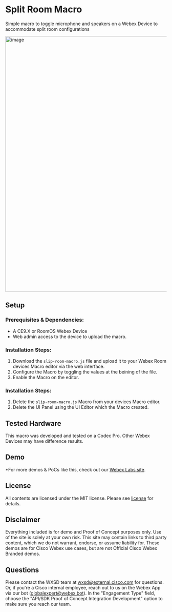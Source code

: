 # Split Room Macro

Simple macro to toggle microphone and speakers on a Webex Device to accommodate split room configurations

<img width="797" alt="image" src="https://user-images.githubusercontent.com/21026209/173637636-bedf0b74-8f1c-47c7-affd-a3198fa14c90.png">


## Setup

### Prerequisites & Dependencies: 

- A CE9.X or RoomOS Webex Device
- Web admin access to the device to upload the macro.


<!-- GETTING STARTED -->

### Installation Steps:
1. Download the ``slip-room-macro.js`` file and upload it to your Webex Room devices Macro editor via the web interface.
2. Configure the Macro by toggling the values at the beining of the file.
3. Enable the Macro on the editor.


### Installation Steps:
1. Delete the ``slip-room-macro.js`` Macro from your devices Macro editor.
2. Delete the UI Panel using the UI Editor which the Macro created.


## Tested Hardware

This macro was developed and tested on a Codec Pro. Other Webex Devices may have difference results.

## Demo

*For more demos & PoCs like this, check out our [Webex Labs site](https://collabtoolbox.cisco.com/webex-labs).


## License

All contents are licensed under the MIT license. Please see [license](LICENSE) for details.


## Disclaimer

Everything included is for demo and Proof of Concept purposes only. Use of the site is solely at your own risk. This site may contain links to third party content, which we do not warrant, endorse, or assume liability for. These demos are for Cisco Webex use cases, but are not Official Cisco Webex Branded demos.


## Questions
Please contact the WXSD team at [wxsd@external.cisco.com](mailto:wxsd@external.cisco.com?subject=split-room-macro) for questions. Or, if you're a Cisco internal employee, reach out to us on the Webex App via our bot (globalexpert@webex.bot). In the "Engagement Type" field, choose the "API/SDK Proof of Concept Integration Development" option to make sure you reach our team. 
